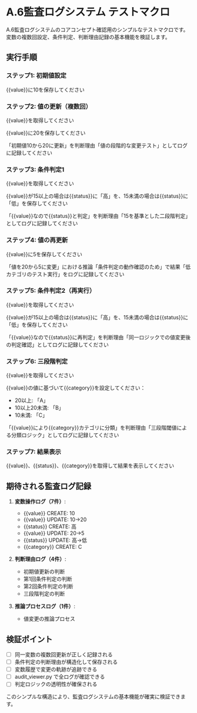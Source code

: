 # A.6監査ログシステム テストマクロ

A.6監査ログシステムのコアコンセプト確認用のシンプルなテストマクロです。
変数の複数回設定、条件判定、判断理由記録の基本機能を検証します。

## 実行手順

### ステップ1: 初期値設定
{{value}}に10を保存してください

### ステップ2: 値の更新（複数回）
{{value}}を取得してください

{{value}}に20を保存してください

「初期値10から20に更新」を判断理由「値の段階的な変更テスト」としてログに記録してください

### ステップ3: 条件判定1
{{value}}を取得してください

{{value}}が15以上の場合は{{status}}に「高」を、15未満の場合は{{status}}に「低」を保存してください

「{{value}}なので{{status}}と判定」を判断理由「15を基準とした二段階判定」としてログに記録してください

### ステップ4: 値の再更新
{{value}}に5を保存してください

「値を20から5に変更」における推論「条件判定の動作確認のため」で結果「低カテゴリのテスト実行」をログに記録してください

### ステップ5: 条件判定2（再実行）
{{value}}を取得してください

{{value}}が15以上の場合は{{status}}に「高」を、15未満の場合は{{status}}に「低」を保存してください

「{{value}}なので{{status}}に再判定」を判断理由「同一ロジックでの値変更後の判定確認」としてログに記録してください

### ステップ6: 三段階判定
{{value}}を取得してください

{{value}}の値に基づいて{{category}}を設定してください：
- 20以上: 「A」
- 10以上20未満: 「B」  
- 10未満: 「C」

「{{value}}により{{category}}カテゴリに分類」を判断理由「三段階閾値による分類ロジック」としてログに記録してください

### ステップ7: 結果表示
{{value}}、{{status}}、{{category}}を取得して結果を表示してください

## 期待される監査ログ記録

1. **変数操作ログ（7件）**:
   - {{value}} CREATE: 10
   - {{value}} UPDATE: 10→20  
   - {{status}} CREATE: 高
   - {{value}} UPDATE: 20→5
   - {{status}} UPDATE: 高→低
   - {{category}} CREATE: C

2. **判断理由ログ（4件）**:
   - 初期値更新の判断
   - 第1回条件判定の判断
   - 第2回条件判定の判断  
   - 三段階判定の判断

3. **推論プロセスログ（1件）**:
   - 値変更の推論プロセス

## 検証ポイント

- [ ] 同一変数の複数回更新が正しく記録される
- [ ] 条件判定の判断理由が構造化して保存される
- [ ] 変数履歴で変更の軌跡が追跡できる
- [ ] audit_viewer.py で全ログが確認できる
- [ ] 判定ロジックの透明性が確保される

このシンプルな構造により、監査ログシステムの基本機能が確実に検証できます。